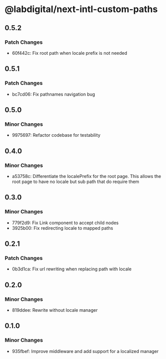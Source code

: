 # @labdigital/next-intl-custom-paths

## 0.5.2

### Patch Changes

- 60f442c: Fix root path when locale prefix is not needed

## 0.5.1

### Patch Changes

- bc7cd06: Fix pathnames navigation bug

## 0.5.0

### Minor Changes

- 9975697: Refactor codebase for testability

## 0.4.0

### Minor Changes

- a53758c: Differentiate the localePrefix for the root page. This allows the root page to have no locale but sub path that do require them

## 0.3.0

### Minor Changes

- 779f2d9: Fix Link component to accept child nodes
- 3925b00: Fix redirecting locale to mapped paths

## 0.2.1

### Patch Changes

- 0b3d1ca: Fix url rewriting when replacing path with locale

## 0.2.0

### Minor Changes

- 819ddee: Rewrite without locale manager

## 0.1.0

### Minor Changes

- 935fbef: Improve middleware and add support for a localized manager
